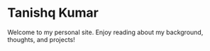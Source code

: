 # Tanishq Kumar

Welcome to my personal site. Enjoy reading about my background, thoughts, and projects!

